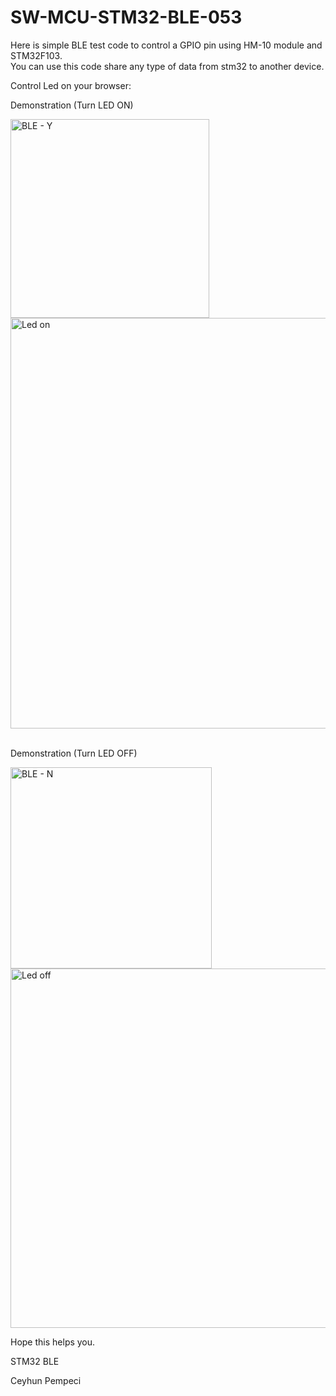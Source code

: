 # SW-MCU-STM32-BLE-053

Here is simple BLE test code to control a GPIO pin using HM-10 module and STM32F103.<br>
You can use this code share any type of data from stm32 to another device.

Control Led on your browser:

Demonstration (Turn LED ON)

<img width="318" alt="BLE - Y" src="https://github.com/user-attachments/assets/a2fe1112-1be1-4c6c-a3a2-049672e8d4c6" />

<br>

<img width="657" alt="Led on" src="https://github.com/user-attachments/assets/eebd8ca0-4c4b-42f6-a8a7-58f7f339c11a" />

<br>
<br>

Demonstration (Turn LED OFF)

<img width="322" alt="BLE - N" src="https://github.com/user-attachments/assets/28d305f4-8161-4487-a076-8659b126d6fe" />

<br>

<img width="575" alt="Led off" src="https://github.com/user-attachments/assets/4980cbc3-54f8-44df-9398-3b1cd6f3dbd0" />

<br>

Hope this helps you.

STM32 BLE

Ceyhun Pempeci
